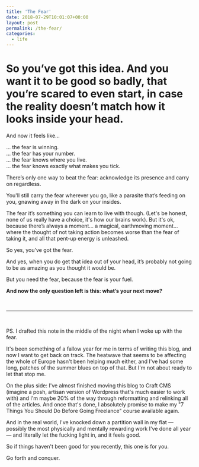 ```yaml
---
title: 'The Fear'
date: 2018-07-29T10:01:07+00:00
layout: post
permalink: /the-fear/
categories:
  - life
---
```


# So you’ve got this idea. And you want it to be good so badly, that you’re scared to even start, in case the reality doesn’t match how it looks inside your head.

And now it feels like…

… the fear is winning.  
… the fear has your number.  
… the fear knows where you live.  
… the fear knows exactly what makes you tick.  

There’s only one way to beat the fear: acknowledge its presence and carry on regardless.

You'll still carry the fear wherever you go, like a parasite that’s feeding on you, gnawing away in the dark on your insides.

The fear it’s something you can learn to live with though. (Let's be honest, none of us really have a choice, it's how our brains work). But it's ok, because there’s always a moment... a magical, earthmoving moment... where the thought of not taking action becomes worse than the fear of taking it, and all that pent-up energy is unleashed.

So yes, you’ve got the fear.

And yes, when you do get that idea out of your head, it’s probably not going to be as amazing as you thought it would be.

But you need the fear, because the fear is your fuel.

**And now the only question left is this: what’s your next move?**

<br>

----

<br>

PS. I drafted this note in the middle of the night when I woke up with the fear.

It's been something of a fallow year for me in terms of writing this blog, and now I want to get back on track. The heatwave that seems to be affecting the whole of Europe hasn't been helping much either, and I've had some long, patches of the summer blues on top of that. But I'm not about ready to let that stop me.

On the plus side: I've almost finished moving this blog to Craft CMS (imagine a posh, artisan version of Wordpress that's much easier to work with) and I'm maybe 20% of the way through reformatting and relinking all of the articles. And once that's done, I absolutely promise to make my "7 Things You Should Do Before Going Freelance" course available again.

And in the real world, I've knocked down a partition wall in my flat — possibly the most physically and mentally rewarding work I've done all year — and literally let the fucking light in, and it feels good.

So if things haven't been good for you recently, this one is for you.

Go forth and conquer.
